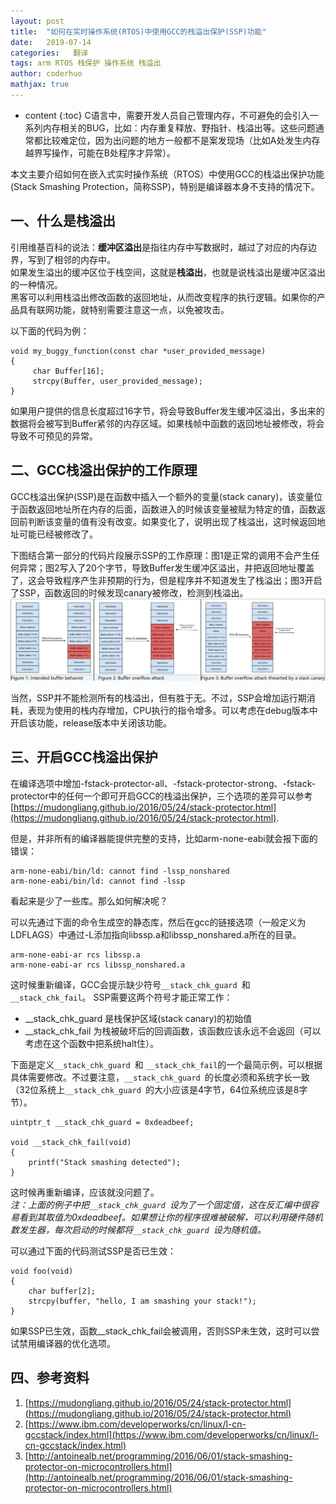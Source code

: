 ```yaml
---
layout: post  
title:  "如何在实时操作系统(RTOS)中使用GCC的栈溢出保护(SSP)功能"  
date:   2019-07-14  
categories:   翻译
tags: arm RTOS 栈保护 操作系统 栈溢出
author: coderhuo  
mathjax: true
---
```


* content
{:toc}
C语言中，需要开发人员自己管理内存，不可避免的会引入一系列内存相关的BUG，比如：内存重复释放、野指针、栈溢出等。这些问题通常都比较难定位，因为出问题的地方一般都不是案发现场（比如A处发生内存越界写操作，可能在B处程序才异常）。  

本文主要介绍如何在嵌入式实时操作系统（RTOS）中使用GCC的栈溢出保护功能(Stack Smashing Protection，简称SSP)，特别是编译器本身不支持的情况下。







## 一、什么是栈溢出 ##

引用维基百科的说法：**缓冲区溢出**是指往内存中写数据时，越过了对应的内存边界，写到了相邻的内存中。  
如果发生溢出的缓冲区位于栈空间，这就是**栈溢出**，也就是说栈溢出是缓冲区溢出的一种情况。  
黑客可以利用栈溢出修改函数的返回地址，从而改变程序的执行逻辑。如果你的产品具有联网功能，就特别需要注意这一点，以免被攻击。

以下面的代码为例：  


    void my_buggy_function(const char *user_provided_message)
    {
         char Buffer[16];
         strcpy(Buffer, user_provided_message);
    }
    

如果用户提供的信息长度超过16字节，将会导致Buffer发生缓冲区溢出，多出来的数据将会被写到Buffer紧邻的内存区域。如果栈帧中函数的返回地址被修改，将会导致不可预见的异常。  

## 二、GCC栈溢出保护的工作原理 ##
GCC栈溢出保护(SSP)是在函数中插入一个额外的变量(stack canary)，该变量位于函数返回地址所在内存的后面，函数进入的时候该变量被赋为特定的值，函数返回前判断该变量的值有没有改变。如果变化了，说明出现了栈溢出，这时候返回地址可能已经被修改了。  

下图结合第一部分的代码片段展示SSP的工作原理：图1是正常的调用不会产生任何异常；图2写入了20个字节，导致Buffer发生缓冲区溢出，并把返回地址覆盖了，这会导致程序产生非预期的行为，但是程序并不知道发生了栈溢出；图3开启了SSP，函数返回的时候发现canary被修改，检测到栈溢出。  
![栈溢出示意图](/_pictures/gcc_fstack_protector_rtos/buffer_overflow.JPG)

当然，SSP并不能检测所有的栈溢出，但有胜于无。不过，SSP会增加运行期消耗，表现为使用的栈内存增加，CPU执行的指令增多。可以考虑在debug版本中开启该功能，release版本中关闭该功能。


## 三、开启GCC栈溢出保护 ##

在编译选项中增加-fstack-protector-all、-fstack-protector-strong、-fstack-protector中的任何一个即可开启GCC的栈溢出保护，三个选项的差异可以参考[https://mudongliang.github.io/2016/05/24/stack-protector.html](https://mudongliang.github.io/2016/05/24/stack-protector.html).

但是，并非所有的编译器能提供完整的支持，比如arm-none-eabi就会报下面的错误：

    arm-none-eabi/bin/ld: cannot find -lssp_nonshared
    arm-none-eabi/bin/ld: cannot find -lssp

看起来是少了一些库。那么如何解决呢？  

可以先通过下面的命令生成空的静态库，然后在gcc的链接选项（一般定义为LDFLAGS）中通过-L添加指向libssp.a和libssp_nonshared.a所在的目录。

    arm-none-eabi-ar rcs libssp.a
    arm-none-eabi-ar rcs libssp_nonshared.a

这时候重新编译，GCC会提示缺少符号`__stack_chk_guard `和 `__stack_chk_fail`。
SSP需要这两个符号才能正常工作：
- __stack_chk_guard 是栈保护区域(stack canary)的初始值
- __stack_chk_fail 为栈被破坏后的回调函数，该函数应该永远不会返回（可以考虑在这个函数中把系统halt住）。

下面是定义`__stack_chk_guard `和 `__stack_chk_fail`的一个最简示例，可以根据具体需要修改。不过要注意，`__stack_chk_guard `的长度必须和系统字长一致（32位系统上`__stack_chk_guard `的大小应该是4字节，64位系统应该是8字节）。

    uintptr_t __stack_chk_guard = 0xdeadbeef;
    
    void __stack_chk_fail(void)
    {
        printf("Stack smashing detected");
    }
    
这时候再重新编译，应该就没问题了。  
*注：上面的例子中把`__stack_chk_guard `设为了一个固定值，这在反汇编中很容易看到其取值为0xdeadbeef。如果想让你的程序很难被破解，可以利用硬件随机数发生器，每次启动的时候都将`__stack_chk_guard `设为随机值。*  


可以通过下面的代码测试SSP是否已生效：
    
    void foo(void)
    {
        char buffer[2];
        strcpy(buffer, "hello, I am smashing your stack!");
    }

如果SSP已生效，函数__stack_chk_fail会被调用，否则SSP未生效，这时可以尝试禁用编译器的优化选项。




## 四、参考资料 ##


1. [https://mudongliang.github.io/2016/05/24/stack-protector.html](https://mudongliang.github.io/2016/05/24/stack-protector.html)
2. [https://www.ibm.com/developerworks/cn/linux/l-cn-gccstack/index.html](https://www.ibm.com/developerworks/cn/linux/l-cn-gccstack/index.html)
3. [http://antoinealb.net/programming/2016/06/01/stack-smashing-protector-on-microcontrollers.html](http://antoinealb.net/programming/2016/06/01/stack-smashing-protector-on-microcontrollers.html)
​                